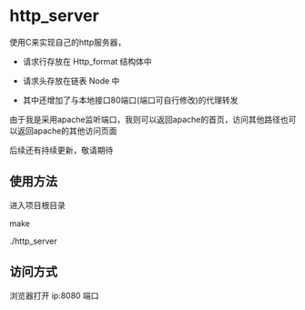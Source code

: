 http_server
===============

使用C来实现自己的http服务器，

+ 请求行存放在 Http_format 结构体中

+ 请求头存放在链表 Node 中

+ 其中还增加了与本地接口80端口(端口可自行修改)的代理转发


由于我是采用apache监听端口，我则可以返回apache的首页，访问其他路径也可以返回apache的其他访问页面

后续还有持续更新，敬请期待



## 使用方法

进入项目根目录 


make

./http_server


## 访问方式  
浏览器打开  ip:8080 端口


